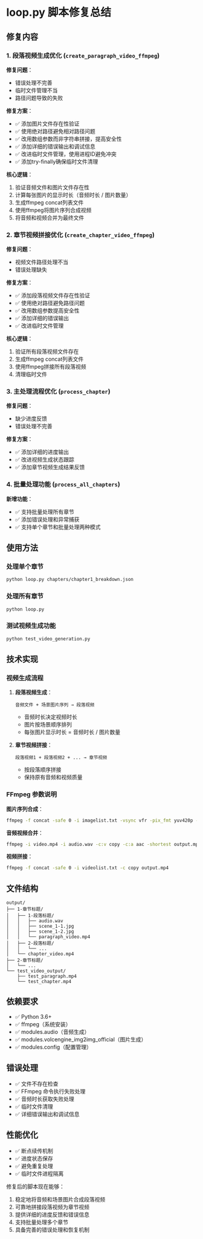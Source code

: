 # loop.py 脚本修复总结

## 修复内容

### 1. 段落视频生成优化 (`create_paragraph_video_ffmpeg`)

**修复问题**：
- 错误处理不完善
- 临时文件管理不当
- 路径问题导致的失败

**修复方案**：
- ✅ 添加图片文件存在性验证
- ✅ 使用绝对路径避免相对路径问题
- ✅ 改用数组参数而非字符串拼接，提高安全性
- ✅ 添加详细的错误输出和调试信息
- ✅ 改进临时文件管理，使用进程ID避免冲突
- ✅ 添加try-finally确保临时文件清理

**核心逻辑**：
1. 验证音频文件和图片文件存在性
2. 计算每张图片的显示时长（音频时长 / 图片数量）
3. 生成ffmpeg concat列表文件
4. 使用ffmpeg将图片序列合成视频
5. 将音频和视频合并为最终文件

### 2. 章节视频拼接优化 (`create_chapter_video_ffmpeg`)

**修复问题**：
- 视频文件路径处理不当
- 错误处理缺失

**修复方案**：
- ✅ 添加段落视频文件存在性验证
- ✅ 使用绝对路径避免路径问题
- ✅ 改用数组参数提高安全性
- ✅ 添加详细的错误输出
- ✅ 改进临时文件管理

**核心逻辑**：
1. 验证所有段落视频文件存在
2. 生成ffmpeg concat列表文件
3. 使用ffmpeg拼接所有段落视频
4. 清理临时文件

### 3. 主处理流程优化 (`process_chapter`)

**修复问题**：
- 缺少进度反馈
- 错误处理不完善

**修复方案**：
- ✅ 添加详细的进度输出
- ✅ 改进视频生成状态跟踪
- ✅ 添加章节视频生成结果反馈

### 4. 批量处理功能 (`process_all_chapters`)

**新增功能**：
- ✅ 支持批量处理所有章节
- ✅ 添加错误处理和异常捕获
- ✅ 支持单个章节和批量处理两种模式

## 使用方法

### 处理单个章节
```bash
python loop.py chapters/chapter1_breakdown.json
```

### 处理所有章节
```bash
python loop.py
```

### 测试视频生成功能
```bash
python test_video_generation.py
```

## 技术实现

### 视频生成流程

1. **段落视频生成**：
   ```
   音频文件 + 场景图片序列 → 段落视频
   ```
   - 音频时长决定视频时长
   - 图片按场景顺序排列
   - 每张图片显示时长 = 音频时长 / 图片数量

2. **章节视频拼接**：
   ```
   段落视频1 + 段落视频2 + ... → 章节视频
   ```
   - 按段落顺序拼接
   - 保持原有音频和视频质量

### FFmpeg 参数说明

**图片序列合成**：
```bash
ffmpeg -f concat -safe 0 -i imagelist.txt -vsync vfr -pix_fmt yuv420p -r 24 -t duration output.mp4
```

**音频视频合并**：
```bash
ffmpeg -i video.mp4 -i audio.wav -c:v copy -c:a aac -shortest output.mp4
```

**视频拼接**：
```bash
ffmpeg -f concat -safe 0 -i videolist.txt -c copy output.mp4
```

## 文件结构

```
output/
├── 1-章节标题/
│   ├── 1-段落标题/
│   │   ├── audio.wav
│   │   ├── scene_1-1.jpg
│   │   ├── scene_1-2.jpg
│   │   └── paragraph_video.mp4
│   ├── 2-段落标题/
│   │   └── ...
│   └── chapter_video.mp4
├── 2-章节标题/
│   └── ...
└── test_video_output/
    ├── test_paragraph.mp4
    └── test_chapter.mp4
```

## 依赖要求

- ✅ Python 3.6+
- ✅ ffmpeg（系统安装）
- ✅ modules.audio（音频生成）
- ✅ modules.volcengine_img2img_official（图片生成）
- ✅ modules.config（配置管理）

## 错误处理

- ✅ 文件不存在检查
- ✅ FFmpeg 命令执行失败处理
- ✅ 音频时长获取失败处理
- ✅ 临时文件清理
- ✅ 详细错误输出和调试信息

## 性能优化

- ✅ 断点续传机制
- ✅ 进度状态保存
- ✅ 避免重复处理
- ✅ 临时文件进程隔离

修复后的脚本现在能够：
1. 稳定地将音频和场景图片合成段落视频
2. 可靠地拼接段落视频为章节视频
3. 提供详细的进度反馈和错误信息
4. 支持批量处理多个章节
5. 具备完善的错误处理和恢复机制